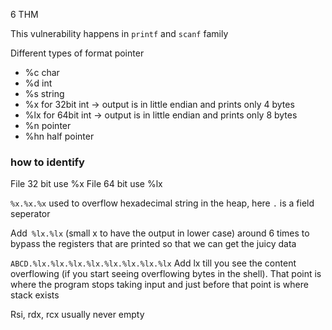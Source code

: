 6 THM

This vulnerability happens in `printf` and `scanf` family 

Different types of format pointer 
- %c char
- %d int 
- %s string 
- %x for 32bit int -> output is in little endian and prints only 4 bytes 
- %lx for 64bit int -> output is in little endian and prints only 8 bytes 
- %n pointer 
- %hn half pointer 

### how to identify 

File 32 bit use %x
File 64 bit use %lx

`%x.%x.%x` used to overflow hexadecimal string in the heap, here `.` is a field seperator 

Add` %lx.%lx` (small x to have the output in lower case) around 6 times to bypass the registers that are printed so that we can get the juicy data 

`ABCD.%lx.%lx.%lx.%lx.%lx.%lx.%lx.%lx`
Add lx till you see the content overflowing (if you start seeing overflowing bytes in the shell). That point is where the program stops taking input and just before that point is where stack exists

Rsi, rdx, rcx usually never empty



